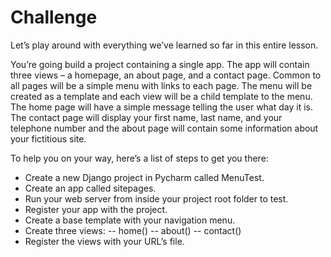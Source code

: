 # Challenge

Let’s play around with everything we’ve learned so far in this entire lesson.

You’re going build a project containing a single app. The app will contain three views – a homepage, an about page, and a contact page. Common to all pages will be a simple menu with links to each page. The menu will be created as a template and each view will be a child template to the menu. The home page will have a simple message telling the user what day it is. The contact page will display your first name, last name, and your telephone number and the about page will contain some information about your fictitious site.

To help you on your way, here’s a list of steps to get you there:

- Create a new Django project in Pycharm called MenuTest.
- Create an app called sitepages.
- Run your web server from inside your project root folder to test.
- Register your app with the project.
- Create a base template with your navigation menu.
- Create three views:
-- home()
-- about()
-- contact()
- Register the views with your URL’s file.